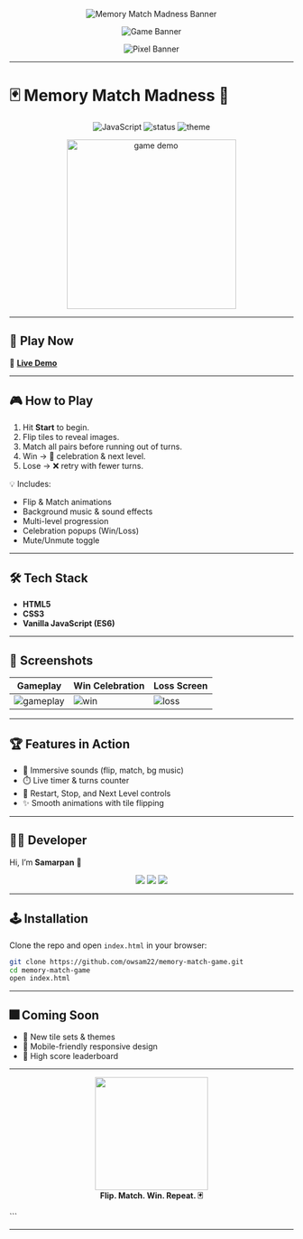
<!-- 🎮 MEMORY MATCH MADNESS README -->

<!-- Banner Option 1: Glitch Arcade -->
<p align="center">
  <img src="https://svg-banners.vercel.app/api?type=glitch&text1=Memory%20Match%20Madness&width=800&height=200" alt="Memory Match Madness Banner"/>
</p>

<!-- Banner Option 2: Neon Retro -->
<p align="center">
  <img src="https://img.shields.io/badge/🃏%20Memory%20Match%20Madness-Arcade%20Edition-ff00ff?style=for-the-badge&logo=apachespark&logoColor=ff00ff&labelColor=000000" alt="Game Banner"/>
</p>

<!-- Banner Option 3: Pixel Art (8-bit vibe) -->
<p align="center">
  <img src="https://readme-typing-svg.demolab.com?font=Press+Start+2P&size=24&pause=1000&color=00FF00&center=true&vCenter=true&width=800&lines=🕹️+Memory+Match+Madness;Flip+Tiles+⚡+Match+Pairs+⚡+Win!" alt="Pixel Banner"/>
</p>

---

# 🃏 Memory Match Madness 🎉  

<p align="center">
  <img src="https://img.shields.io/badge/JavaScript-Game-yellow?style=for-the-badge&logo=javascript" alt="JavaScript"/>
  <img src="https://img.shields.io/badge/Status-Playable-green?style=for-the-badge" alt="status"/>
  <img src="https://img.shields.io/badge/Theme-Memory%20Tiles-blueviolet?style=for-the-badge" alt="theme"/>
</p>

<p align="center">
  <img src="https://media.giphy.com/media/JIX9t2j0ZTN9S/giphy.gif" width="300" alt="game demo"/>
</p>

---

## 🚀 Play Now  
🔗 **[Live Demo](https://your-live-link-here.com)**  

---

## 🎮 How to Play
1. Hit **Start** to begin.  
2. Flip tiles to reveal images.  
3. Match all pairs before running out of turns.  
4. Win → 🎉 celebration & next level.  
5. Lose → ❌ retry with fewer turns.  

💡 Includes:
- Flip & Match animations  
- Background music & sound effects  
- Multi-level progression  
- Celebration popups (Win/Loss)  
- Mute/Unmute toggle  

---

## 🛠️ Tech Stack
- **HTML5**  
- **CSS3**  
- **Vanilla JavaScript (ES6)**  

---

## 📸 Screenshots
| Gameplay | Win Celebration | Loss Screen |
|----------|----------------|-------------|
| ![gameplay](https://via.placeholder.com/300x180?text=Gameplay) | ![win](https://via.placeholder.com/300x180?text=Win) | ![loss](https://via.placeholder.com/300x180?text=Lose) |

---

## 🏆 Features in Action
- 🎵 Immersive sounds (flip, match, bg music)  
- ⏱️ Live timer & turns counter  
- 🔄 Restart, Stop, and Next Level controls  
- ✨ Smooth animations with tile flipping  

---

## 👨‍💻 Developer
Hi, I’m **Samarpan** 👋  

<p align="center">
  <a href="https://github.com/owsam22"><img src="https://img.shields.io/badge/GitHub-owsam22-black?style=for-the-badge&logo=github"></a>
  <a href="https://linkedin.com/in/samarpan22"><img src="https://img.shields.io/badge/LinkedIn-samarpan22-blue?style=for-the-badge&logo=linkedin"></a>
  <a href="https://owsam22.github.io/portfolio"><img src="https://img.shields.io/badge/Portfolio-Visit-orange?style=for-the-badge&logo=firefox"></a>
</p>

---

## 🕹️ Installation
Clone the repo and open `index.html` in your browser:

```bash
git clone https://github.com/owsam22/memory-match-game.git
cd memory-match-game
open index.html
````

---

## 🎆 Coming Soon

* 🧩 New tile sets & themes
* 📱 Mobile-friendly responsive design
* 🏅 High score leaderboard

---

<p align="center">
  <img src="https://media.giphy.com/media/v1.Y2lkPTc5MGI3NjExZjU0YjU5NmM5OTYzNGU2ZjM0ODkzOGZlN2MwNjEyZWVhMDEwYjRlYyZjdD1n/26xBukhPlkJ5CHWRW/giphy.gif" width="200">
  <br>
  <b>Flip. Match. Win. Repeat. 🃏</b>
</p>
```

---

